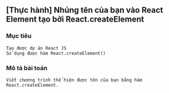 ## [Thực hành] Nhúng tên của bạn vào React Element tạo bởi React.createElement

### Mục tiêu

    Tạo được dự án React JS
    Sử dụng được hàm React.createElement()

### Mô tả bài toán

    Viết chương trình thể hiện được tên của bạn bằng hàm React.createElement.